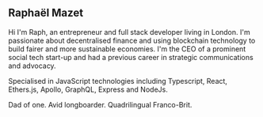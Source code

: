 ## Raphaël Mazet

Hi I'm Raph, an entrepreneur and full stack developer living in London. I'm passionate about decentralised finance and using blockchain technology to build fairer and more sustainable economies. I'm the CEO of a prominent social tech start-up and had a previous career in strategic communications and advocacy.

Specialised in JavaScript technologies including Typescript, React, Ethers.js, Apollo, GraphQL, Express and NodeJs.

Dad of one. Avid longboarder. Quadrilingual Franco-Brit.

